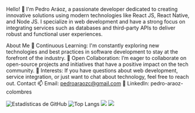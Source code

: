 
Hello! 👋
I'm Pedro Aráoz, a passionate developer dedicated to creating innovative solutions using modern technologies like React JS, React Native, and Node JS. I specialize in web development and have a strong focus on integrating services such as databases and third-party APIs to deliver robust and functional user experiences.

About Me
🌱 Continuous Learning: I'm constantly exploring new technologies and best practices in software development to stay at the forefront of the industry.
👯 Open Collaboration: I’m eager to collaborate on open-source projects and initiatives that have a positive impact on the tech community.
💬 Interests: If you have questions about web development, service integration, or just want to chat about technology, feel free to reach out.
Contact
📫 Email: pedroaraozc@gmail.com
🔗 LinkedIn: pedro-araoz-colombres

<!--
## Hi there 👋

**PedroAraozC/PedroAraozC** is a ✨ _special_ ✨ repository because its `README.md` (this file) appears on your GitHub profile.

Here are some ideas to get you started:

- 🔭 I’m currently working on ...
- 🌱 I’m currently learning ...
- 👯 I’m looking to collaborate on ...
- 🤔 I’m looking for help with ...
- 💬 Ask me about ...
- 📫 How to reach me: ...
- 😄 Pronouns: ...
- ⚡ Fun fact: ...
-->
![Estadísticas de GitHub](https://github-readme-stats.vercel.app/api?username=PedroAraozC&show_icons=true&theme=tokyonight)
![Top Langs](https://github-readme-stats.vercel.app/api/top-langs/?username=PedroAraozC&langs_count=8&theme=tokyonight)
![](http://github-profile-summary-cards.vercel.app/api/cards/profile-details?username=PedroAraozC&theme=tokyonight)
![](http://github-profile-summary-cards.vercel.app/api/cards/productive-time?username=PedroAraozC&theme=tokyonight&utcOffset=8)
